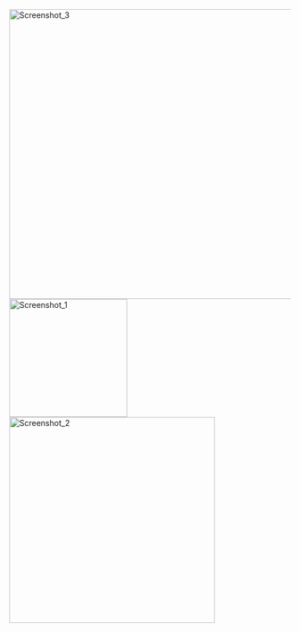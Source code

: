 <img width="518" alt="Screenshot_3" src="https://github.com/user-attachments/assets/945eed60-e3e4-4b4b-9af1-60df7037e30f">
<img width="211" alt="Screenshot_1" src="https://github.com/user-attachments/assets/0ef3388d-1a73-4991-b1c7-bf694f042ee6">
<img width="368" alt="Screenshot_2" src="https://github.com/user-attachments/assets/bcc5bdc0-276a-4d50-9b54-b1dd641dadc3">
